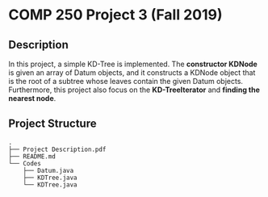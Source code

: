 # COMP 250 Project 3 (Fall 2019)

## Description
In this project, a simple KD-Tree is implemented. The **constructor KDNode** is given an array of Datum objects, and it constructs a KDNode
object that is the root of a subtree whose leaves contain the given Datum objects. Furthermore, this project also focus on the **KD-TreeIterator** and **finding the nearest node**.


## Project Structure

```console
.
├── Project Description.pdf
├── README.md
└── Codes
    ├── Datum.java
    ├── KDTree.java
    └── KDTree.java
```
